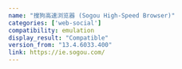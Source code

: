 ```yaml
---
name: "搜狗高速浏览器 (Sogou High-Speed Browser)"
categories: ['web-social']
compatibility: emulation
display_result: "Compatible"
version_from: "13.4.6033.400"
link: https://ie.sogou.com/
---
```

